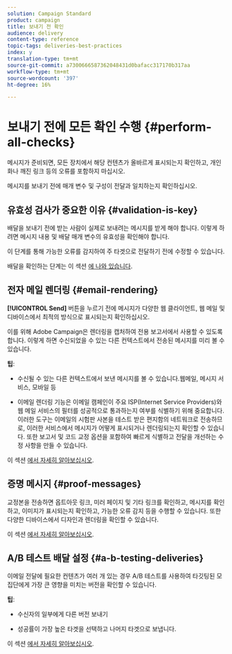 ```yaml
---
solution: Campaign Standard
product: campaign
title: 보내기 전 확인
audience: delivery
content-type: reference
topic-tags: deliveries-best-practices
index: y
translation-type: tm+mt
source-git-commit: a7300666587362048431d0bafacc317170b317aa
workflow-type: tm+mt
source-wordcount: '397'
ht-degree: 16%

---
```



# 보내기 전에 모든 확인 수행 {#perform-all-checks}

메시지가 준비되면, 모든 장치에서 해당 컨텐츠가 올바르게 표시되는지 확인하고, 개인화나 깨진 링크 등의 오류를 포함하지 마십시오.

메시지를 보내기 전에 매개 변수 및 구성이 전달과 일치하는지 확인하십시오.

## 유효성 검사가 중요한 이유 {#validation-is-key}

배달을 보내기 전에 받는 사람이 실제로 보내려는 메시지를 받게 해야 합니다. 이렇게 하려면 메시지 내용 및 배달 매개 변수의 유효성을 확인해야 합니다.

이 단계를 통해 가능한 오류를 감지하여 주 타겟으로 전달하기 전에 수정할 수 있습니다.

배달을 확인하는 단계는 이 섹션 [에 나와 있습니다](../../sending/using/get-started-sending-messages.md#prepare-test-send).

## 전자 메일 렌더링 {#email-rendering}

**[!UICONTROL Send]** 버튼을 누르기 전에 메시지가 다양한 웹 클라이언트, 웹 메일 및 디바이스에서 최적의 방식으로 표시되는지 확인하십시오.

이를 위해 Adobe Campaign은 렌더링을 캡처하여 전용 보고서에서 사용할 수 있도록 합니다. 이렇게 하면 수신되었을 수 있는 다른 컨텍스트에서 전송된 메시지를 미리 볼 수 있습니다.

**팁**:

* 수신될 수 있는 다른 컨텍스트에서 보낸 메시지를 볼 수 있습니다.웹메일, 메시지 서비스, 모바일 등

* 이메일 렌더링 기능은 이메일 캠페인이 주요 ISP(Internet Service Providers)와 웹 메일 서비스의 필터를 성공적으로 통과하는지 여부를 식별하기 위해 중요합니다. 이러한 도구는 이메일의 시험판 사본을 테스트 받은 편지함의 네트워크로 전송하므로, 이러한 서비스에서 메시지가 어떻게 표시되거나 렌더링되는지 확인할 수 있습니다. 또한 보고서 및 코드 교정 옵션을 포함하여 빠르게 식별하고 전달을 개선하는 수정 사항을 만들 수 있습니다.

이 섹션 [에서 자세히 알아보십시오](../../sending/using/email-rendering.md).

## 증명 메시지 {#proof-messages}

교정본을 전송하면 옵트아웃 링크, 미러 페이지 및 기타 링크를 확인하고, 메시지를 확인하고, 이미지가 표시되는지 확인하고, 가능한 오류 감지 등을 수행할 수 있습니다. 또한 다양한 디바이스에서 디자인과 렌더링을 확인할 수 있습니다.

이 섹션 [에서 자세히 알아보십시오](../../sending/using/sending-proofs.md).

## A/B 테스트 배달 설정 {#a-b-testing-deliveries}

이메일 전달에 필요한 컨텐츠가 여러 개 있는 경우 A/B 테스트를 사용하여 타깃팅된 모집단에게 가장 큰 영향을 미치는 버전을 확인할 수 있습니다.

**팁**:

* 수신자의 일부에게 다른 버전 보내기

* 성공률이 가장 높은 타겟을 선택하고 나머지 타겟으로 보냅니다.

이 섹션 [에서 자세히 알아보십시오](../../channels/using/designing-an-a-b-test-email.md).

